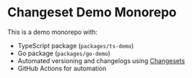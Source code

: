 # Changeset Demo Monorepo

This is a demo monorepo with:
- TypeScript package (`packages/ts-demo`)
- Go package (`packages/go-demo`)
- Automated versioning and changelogs using [Changesets](https://github.com/changesets/changesets)
- GitHub Actions for automation 